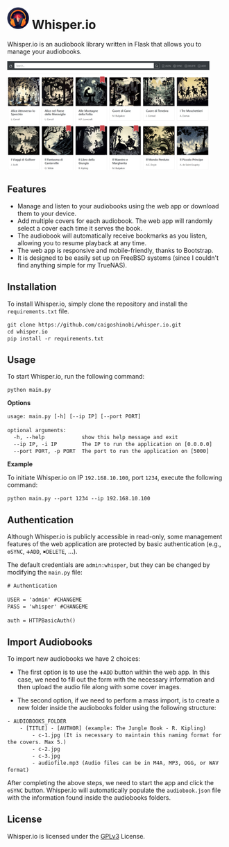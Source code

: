 # <img src="https://raw.githubusercontent.com/caigoshinobi/whisper.io/main/static/img/logo.png" height="50" width="50"> Whisper.io

Whisper.io is an audiobook library written in Flask that allows you to manage your audiobooks. 

<img src="https://raw.githubusercontent.com/caigoshinobi/whisper.io/main/static/img/screen-1.jpg" alt="img-1" height="250" width="466">

## Features

- Manage and listen to your audiobooks using the web app or download them to your device.
- Add multiple covers for each audiobook. The web app will randomly select a cover each time it serves the book.
- The audiobook will automatically receive bookmarks as you listen, allowing you to resume playback at any time.
- The web app is responsive and mobile-friendly, thanks to Bootstrap.
- It is designed to be easily set up on FreeBSD systems (since I couldn't find anything simple for my TrueNAS).

## Installation

To install Whisper.io, simply clone the repository and install the `requirements.txt` file.

```
git clone https://github.com/caigoshinobi/whisper.io.git
cd whisper.io
pip install -r requirements.txt
```

## Usage

To start Whisper.io, run the following command:

```
python main.py
```

**Options**

```
usage: main.py [-h] [--ip IP] [--port PORT]

optional arguments:
  -h, --help            show this help message and exit
  --ip IP, -i IP        The IP to run the application on [0.0.0.0]
  --port PORT, -p PORT  The port to run the application on [5000]
```

**Example**

To initiate Whisper.io on IP `192.168.10.100`, port `1234`, execute the following command:

```
python main.py --port 1234 --ip 192.168.10.100
```

## Authentication

Although Whisper.io is publicly accessible in read-only, some management features of the web application are protected by basic authentication (e.g., `⚙️SYNC`, `➕ADD`, `✖️DELETE`, ...). 

The default credentials are `admin:whisper`, but they can be changed by modifying the `main.py` file:

```
# Authentication

USER = 'admin' #CHANGEME
PASS = 'whisper' #CHANGEME

auth = HTTPBasicAuth()
```

## Import Audiobooks

To import new audiobooks we have 2 choices:
- The first option is to use the `➕ADD` button within the web app. In this case, we need to fill out the form with the necessary information and then upload the audio file along with some cover images.

- The second option, if we need to perform a mass import, is to create a new folder inside the audiobooks folder using the following structure:

```
- AUDIOBOOKS_FOLDER
    - [TITLE] - [AUTHOR] (example: The Jungle Book - R. Kipling)
        - c-1.jpg (It is necessary to maintain this naming format for the covers. Max 5.)
        - c-2.jpg
        - c-3.jpg
        - audiofile.mp3 (Audio files can be in M4A, MP3, OGG, or WAV format)
```

After completing the above steps, we need to start the app and click the `⚙️SYNC` button. Whisper.io will automatically populate the `audiobook.json` file with the information found inside the audiobooks folders.

## License

Whisper.io is licensed under the [GPLv3](https://raw.githubusercontent.com/caigoshinobi/whisper.io/main/LICENSE) License.

